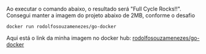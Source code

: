 Ao executar o comando abaixo, o resultado será "Full Cycle Rocks!!". Consegui manter a imagem do projeto abaixo de 2MB, conforme o desafio

```
docker run rodolfosouzamenezes/go-docker
```

Aqui está o link da minha imagem no docker hub: [rodolfosouzamenezes/go-docker](https://hub.docker.com/r/rodolfosouzamenezes/go-docker)